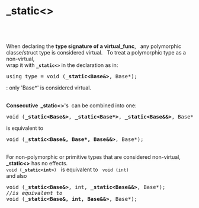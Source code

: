 # \_static<>
&nbsp;  
&nbsp;  
&nbsp;  
When declaring the **type signature of a virtual_func**, &nbsp; 
any polymorphic classe/struct type is considered virtual. &nbsp; 
To treat a polymorphic type as a non-virtual,  
wrap it with **```_static<>```** in the declaration as in:
<pre>using type = void (<strong>_static&lt;Base&&gt;</strong>, Base*);</pre>
: only 'Base*' is considered virtual.
&nbsp;  
&nbsp;

**Consecutive &nbsp;\_static<>**'s &nbsp;can be combined into one:
<div>
<pre style=''>void (<strong>_static&lt;Base&&gt;</strong>, <strong>_static&lt;Base*&gt;</strong>, <strong>_static&lt;Base&&&gt;</strong>, Base*);</pre>
is equivalent to
<pre>void (<strong>_static&lt;Base&, Base*, Base&&&gt;</strong>, Base*);</pre>
</div>
&nbsp;  

<div>
For non-polymorphic or primitive types that are considered non-virtual, &nbsp; <strong>_static&lt;&gt;</strong> has no effects.<br>
<code>void (<strong>_static&lt;int&gt;</strong>)</code> &nbsp; is equivalent to &nbsp; <code>void (int)</code><br>
and also
<pre>void (<strong>_static&lt;Base&&gt;</strong>, int, <strong>_static&lt;Base&&&gt;</strong>, Base*);
<i>//is equivalent to</i>
void (<strong>_static&lt;Base&, int, Base&&&gt;</strong>, Base*);</pre>
</div>
